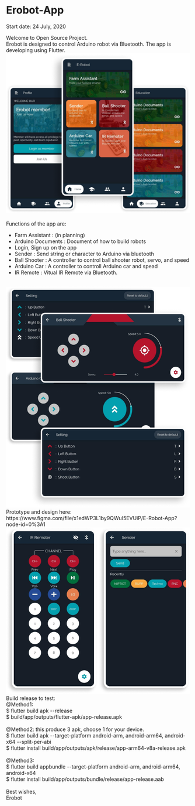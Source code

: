 # Erobot-App

Start date: 24 July, 2020

Welcome to Open Source Project.<br>
Erobot is designed to control Arduino robot via Bluetooth. The app is developing using Flutter.
<br>
<img src="./assets/5screen.png"><br><br>
Functions of the app are:<br>

* Farm Assistant : (in planning)
* Arduino Documents : Document of how to build robots
* Login, Sign up on the app
* Sender : Send string or character to Arduino via bluetooth
* Ball Shooter : A controller to control ball shooter robot, servo, and speed
* Arduino Car : A controller to controll Arduino car and spead
* IR Remote : Vitual IR Remote via Bluetooth.

<br>
<img src="./assets/4screen.png"><br>
Prototype and design here: https://www.figma.com/file/x1edWP3L1by9QWuI5EVUiP/E-Robot-App?node-id=0%3A1
<br>
<img src="./assets/2screen.png"><br>
Build release to test:<br>
@Method1:<br>
$ flutter build apk --release<br>
$ build/app/outputs/flutter-apk/app-release.apk
<br><br>
@Method2: this produce 3 apk, choose 1 for your device.<br>
$ flutter build apk --target-platform android-arm, android-arm64, android-x64 --split-per-abi
<br>
$ flutter install build/app/outputs/apk/release/app-arm64-v8a-release.apk
<br><br>
@Method3:<br>
$ flutter build appbundle --target-platform android-arm, android-arm64, android-x64
<br>
$ flutter install build/app/outputs/bundle/release/app-release.aab
<br><br>
Best wishes,<br>
Erobot

 
 
 
